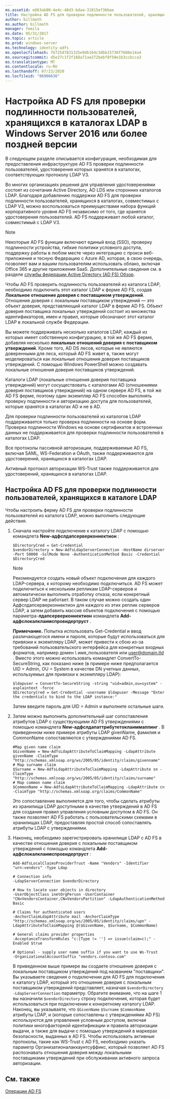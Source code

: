```yaml
---
ms.assetid: e863ab80-4e4c-48d3-bdaa-31815ef36bae
title: Настройка AD FS для проверки подлинности пользователей, хранящихся в каталогах LDAP
author: billmath
ms.author: billmath
manager: femila
ms.date: 05/31/2017
ms.topic: article
ms.prod: windows-server
ms.technology: identity-adfs
ms.openlocfilehash: 7b725d7831325e9db164c3dbb15730f7680e14a4
ms.sourcegitcommit: d5e27c1f2f168a71ae272bebf8f50e1b3ccbcca3
ms.translationtype: MT
ms.contentlocale: ru-RU
ms.lasthandoff: 07/23/2020
ms.locfileid: "86966636"
---
```

# <a name="configure-ad-fs-to-authenticate-users-stored-in-ldap-directories-in-windows-server-2016-or-later"></a>Настройка AD FS для проверки подлинности пользователей, хранящихся в каталогах LDAP в Windows Server 2016 или более поздней версии

В следующем разделе описывается конфигурация, необходимая для предоставления инфраструктуре AD FS проверки подлинности пользователей, удостоверения которых хранятся в каталогах, соответствующих протоколу LDAP V3.

Во многих организациях решения для управления удостоверениями состоят из сочетания Active Directory, AD LDS или сторонних каталогов LDAP. Благодаря добавлению поддержки AD FS для проверки подлинности пользователей, хранящихся в каталогах, совместимых с LDAP V3, можно воспользоваться преимуществами набора функций корпоративного уровня AD FS независимо от того, где хранятся удостоверения пользователей. AD FS поддерживает любой каталог, совместимый с LDAP V3.

> [!NOTE]
> Некоторые AD FS функции включают единый вход (SSO), проверку подлинности устройства, гибкие политики условного доступа, поддержку работы в любом месте через интеграцию с прокси веб-приложения и тесную Федерацию с Azure AD, которая, в свою очередь, позволяет вам и вашим пользователям использовать облако, включая Office 365 и другие приложения SaaS.  Дополнительные сведения см. в разделе [службы федерации Active Directory (AD FS) Обзор](../ad-fs-overview.md).

Чтобы AD FS проверить подлинность пользователей из каталога LDAP, необходимо подключить этот каталог LDAP к ферме AD FS, создав **Локальное отношение доверия с поставщиком утверждений**.  Отношение доверия с локальным поставщиком утверждений — это объект доверия, представляющий каталог LDAP в ферме AD FS. Объект доверия поставщика локальных утверждений состоит из множества идентификаторов, имен и правил, которые обозначают этот каталог LDAP в локальной службе Федерации.

Вы можете поддерживать несколько каталогов LDAP, каждый из которых имеет собственную конфигурацию, в той же AD FS ферме, добавляя несколько **локальных отношений доверия с поставщиком утверждений**. Кроме того, AD DS лесов, которые не являются доверенными для леса, который AD FS живет в, также могут моделироваться как локальные отношения доверия поставщиков утверждений. С помощью Windows PowerShell можно создавать локальные отношения доверия поставщиков утверждений.

Каталоги LDAP (локальные отношения доверия поставщика утверждений) могут сосуществовать с каталогами AD (отношениями доверия поставщиков утверждений) на одном сервере AD FS, в той же AD FS ферме, поэтому один экземпляр AD FS способен выполнять проверку подлинности и авторизацию доступа для пользователей, которые хранятся в каталогах AD и не в AD.

Для проверки подлинности пользователей из каталогов LDAP поддерживается только проверка подлинности на основе форм. Проверка подлинности Windows на основе сертификатов и встроенных данных не поддерживается для проверки подлинности пользователей в каталогах LDAP.

Все протоколы пассивной авторизации, поддерживаемые AD FS, включая SAML, WS-Federation и OAuth, также поддерживаются для удостоверений, хранящихся в каталогах LDAP.

Активный протокол авторизации WS-Trust также поддерживается для удостоверений, хранящихся в каталогах LDAP.

## <a name="configure-ad-fs-to-authenticate-users-stored-in-an-ldap-directory"></a>Настройка AD FS для проверки подлинности пользователей, хранящихся в каталоге LDAP
Чтобы настроить ферму AD FS для проверки подлинности пользователей из каталога LDAP, можно выполнить следующие действия.

1. Сначала настройте подключение к каталогу LDAP с помощью командлета **New-адфслдапсерверконнектион** :

   ```
   $DirectoryCred = Get-Credential
   $vendorDirectory = New-AdfsLdapServerConnection -HostName dirserver -Port 50000 -SslMode None -AuthenticationMethod Basic -Credential $DirectoryCred
   ```

   > [!NOTE]
   > Рекомендуется создать новый объект подключения для каждого LDAP-сервера, к которому необходимо подключиться. AD FS может подключиться к нескольким репликам LDAP-серверов и автоматически выполнить отработку отказа, если конкретный сервер LDAP не работает. В таком случае можно создать один Адфслдапсерверконнектион для каждого из этих реплик серверов LDAP, а затем добавить массив объектов подключения с помощью параметра-**лдапсерверконнектион** командлета **Add-адфслокалклаимспровидертруст** .

   **Примечание.** Попытка использовать Get-Credential и ввод различающегося имени и пароля, которые будут использоваться для привязки к экземпляру LDAP, может привести к сбою из-за требований пользовательского интерфейса для конкретных входных форматов, например домен \ имя_пользователя или user@domain.tld . Вместо этого можно использовать командлет ConvertTo-SecureString, как показано ниже (в примере ниже предполагается UID = Admin, OU = System в качестве DN учетных данных, используемых для привязки к экземпляру LDAP):

   ```
   $ldapuser = ConvertTo-SecureString -string "uid=admin,ou=system" -asplaintext -force
   $DirectoryCred = Get-Credential -username $ldapuser -Message "Enter the credentials to bind to the LDAP instance:"
   ```

   Затем введите пароль для UID = Admin и выполните остальные шаги.

2. Затем можно выполнить дополнительный шаг сопоставления атрибутов LDAP с существующими AD FS утверждениями с помощью командлета **New-адфслдапаттрибутетоклаиммаппинг** . В приведенном ниже примере атрибуты LDAP givenName, фамилия и CommonName сопоставляются с утверждениями AD FS.

   ```
   #Map given name claim
   $GivenName = New-AdfsLdapAttributeToClaimMapping -LdapAttribute givenName -ClaimType "http://schemas.xmlsoap.org/ws/2005/05/identity/claims/givenname"
   # Map surname claim
   $Surname = New-AdfsLdapAttributeToClaimMapping -LdapAttribute sn -ClaimType "http://schemas.xmlsoap.org/ws/2005/05/identity/claims/surname"
   # Map common name claim
   $CommonName = New-AdfsLdapAttributeToClaimMapping -LdapAttribute cn -ClaimType "http://schemas.xmlsoap.org/claims/CommonName"
   ```

   Это сопоставление выполняется для того, чтобы сделать атрибуты из хранилища LDAP доступными в качестве утверждений в AD FS для создания правил управления условным доступом в AD FS. Он также позволяет AD FS работать с пользовательскими схемами в хранилищах LDAP, предоставляя простой способ сопоставлять атрибуты LDAP с утверждениями.

3. Наконец, необходимо зарегистрировать хранилище LDAP с AD FS в качестве отношения доверия с локальным поставщиком утверждений с помощью командлета **Add-адфслокалклаимспровидертруст** :

   ```
   Add-AdfsLocalClaimsProviderTrust -Name "Vendors" -Identifier "urn:vendors" -Type Ldap

   # Connection info
   -LdapServerConnection $vendorDirectory 

   # How to locate user objects in directory
   -UserObjectClass inetOrgPerson -UserContainer "CN=VendorsContainer,CN=VendorsPartition" -LdapAuthenticationMethod Basic 

   # Claims for authenticated users
   -AnchorClaimLdapAttribute mail -AnchorClaimType "http://schemas.xmlsoap.org/ws/2005/05/identity/claims/upn" -LdapAttributeToClaimMapping @($GivenName, $Surname, $CommonName) 

   # General claims provider properties
   -AcceptanceTransformRules "c:[Type != ''] => issue(claim=c);" -Enabled $true 

   # Optional - supply user name suffix if you want to use Ws-Trust
   -OrganizationalAccountSuffix "vendors.contoso.com"
   ```

   В приведенном выше примере вы создаете отношение доверия с локальным поставщиком утверждений под названием "поставщики". Вы указываете сведения о подключении для AD FS для подключения к каталогу LDAP, который это отношение доверия с локальным поставщиком утверждений представляет, назначая `$vendorDirectory` `-LdapServerConnection` параметру. Обратите внимание, что на шаге 1 вы назначили `$vendorDirectory` строку подключения, которая будет использоваться при подключении к конкретному каталогу LDAP. Наконец, вы указываете, что `$GivenName` `$Surname` `$CommonName` атрибуты LDAP, и (которые сопоставлены с утверждениями AD FS) используются для управления условным доступом, включая политики многофакторной идентификации и правила авторизации выдачи, а также для выдачи с помощью утверждений в маркерах безопасности, выданных в AD FS. Чтобы использовать активные протоколы, такие как WS-Trust с AD FS, необходимо указать параметр Организатионалаккаунтсуффикс, который позволяет AD FS распознавать отношения доверия между локальными поставщиками утверждений при обслуживании активного запроса авторизации.

## <a name="see-also"></a>См. также
[Операции AD FS](../ad-fs-operations.md)

